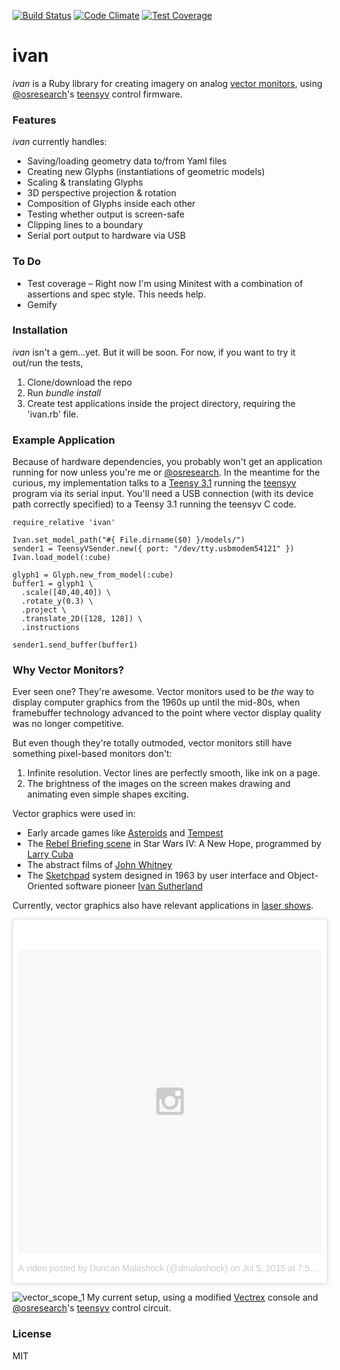 [![Build Status](https://travis-ci.org/duncanmalashock/ivan.svg?branch=master)](https://travis-ci.org/duncanmalashock/ivan)
[![Code Climate](https://codeclimate.com/repos/5590faabe30ba052da00607c/badges/7726cf22d3b586bd14fa/gpa.svg)](https://codeclimate.com/repos/5590faabe30ba052da00607c/feed)
[![Test Coverage](https://codeclimate.com/repos/5590faabe30ba052da00607c/badges/7726cf22d3b586bd14fa/coverage.svg)](https://codeclimate.com/repos/5590faabe30ba052da00607c/coverage)

# ivan

_ivan_ is a Ruby library for creating imagery on analog [vector monitors](https://en.wikipedia.org/wiki/Vector_monitor), using [@osresearch](https://github.com/osresearch)'s [teensyv](https://github.com/osresearch/teensyv) control firmware.

### Features ###
_ivan_ currently handles:

* Saving/loading geometry data to/from Yaml files
* Creating new Glyphs (instantiations of geometric models)
* Scaling & translating Glyphs
* 3D perspective projection & rotation
* Composition of Glyphs inside each other
* Testing whether output is screen-safe
* Clipping lines to a boundary
* Serial port output to hardware via USB

### To Do
* Test coverage – Right now I'm using Minitest with a combination of assertions and spec style. This needs help.
* Gemify

### Installation
_ivan_ isn't a gem...yet. But it will be soon. For now, if you want to try it out/run the tests,

1. Clone/download the repo
2. Run *bundle install*
3. Create test applications inside the project directory, requiring the 'ivan.rb' file.

### Example Application
Because of hardware dependencies, you probably won't get an application running for now unless you're me or [@osresearch](https://github.com/osresearch). In the meantime for the curious, my implementation talks to a [Teensy 3.1](https://www.pjrc.com/teensy/teensy31.html) running the [teensyv](https://github.com/osresearch/teensyv) program via its serial input. You'll need a USB connection (with its device path correctly specified) to a Teensy 3.1 running the teensyv C code.
```
require_relative 'ivan'

Ivan.set_model_path("#{ File.dirname($0) }/models/")
sender1 = TeensyVSender.new({ port: "/dev/tty.usbmodem54121" })
Ivan.load_model(:cube)

glyph1 = Glyph.new_from_model(:cube)
buffer1 = glyph1 \
  .scale([40,40,40]) \
  .rotate_y(0.3) \
  .project \
  .translate_2D([128, 128]) \
  .instructions
   
sender1.send_buffer(buffer1)
```

### Why Vector Monitors? ###
Ever seen one? They're awesome. Vector monitors used to be _the_ way to display computer graphics from the 1960s up until the mid-80s, when framebuffer technology advanced to the point where vector display quality was no longer competitive.

But even though they're totally outmoded, vector monitors still have something pixel-based monitors don't: 

1. Infinite resolution. Vector lines are perfectly smooth, like ink on a page.
2. The brightness of the images on the screen makes drawing and animating even simple shapes exciting.

Vector graphics were used in:

* Early arcade games like [Asteroids](https://en.wikipedia.org/wiki/Asteroids_(video_game)) and [Tempest](https://en.wikipedia.org/wiki/Tempest_(video_game))
* The [Rebel Briefing scene](https://www.youtube.com/watch?v=yMeSw00n3Ac) in Star Wars IV: A New Hope, programmed by [Larry Cuba](http://www.well.com/~cuba/Filmography.html)
* The abstract films of [John Whitney](https://www.google.com/search?q=john+whitney&espv=2&biw=1189&bih=810&source=lnms&tbm=isch&sa=X&ei=M6mRVabKA5agyATQ7a-oAg&ved=0CAcQ_AUoAg&dpr=1)
* The [Sketchpad](https://www.youtube.com/watch?v=T7dC98PNxyE) system designed in 1963 by user interface and Object-Oriented software pioneer [Ivan Sutherland](https://en.wikipedia.org/wiki/Ivan_Sutherland)

Currently, vector graphics also have relevant applications in [laser shows](https://en.wikipedia.org/wiki/Laser_lighting_display).

<blockquote class="instagram-media" data-instgrm-version="4" style=" background:#FFF; border:0; border-radius:3px; box-shadow:0 0 1px 0 rgba(0,0,0,0.5),0 1px 10px 0 rgba(0,0,0,0.15); margin: 1px; max-width:658px; padding:0; width:99.375%; width:-webkit-calc(100% - 2px); width:calc(100% - 2px);"><div style="padding:8px;"> <div style=" background:#F8F8F8; line-height:0; margin-top:40px; padding:50% 0; text-align:center; width:100%;"> <div style=" background:url(data:image/png;base64,iVBORw0KGgoAAAANSUhEUgAAACwAAAAsCAMAAAApWqozAAAAGFBMVEUiIiI9PT0eHh4gIB4hIBkcHBwcHBwcHBydr+JQAAAACHRSTlMABA4YHyQsM5jtaMwAAADfSURBVDjL7ZVBEgMhCAQBAf//42xcNbpAqakcM0ftUmFAAIBE81IqBJdS3lS6zs3bIpB9WED3YYXFPmHRfT8sgyrCP1x8uEUxLMzNWElFOYCV6mHWWwMzdPEKHlhLw7NWJqkHc4uIZphavDzA2JPzUDsBZziNae2S6owH8xPmX8G7zzgKEOPUoYHvGz1TBCxMkd3kwNVbU0gKHkx+iZILf77IofhrY1nYFnB/lQPb79drWOyJVa/DAvg9B/rLB4cC+Nqgdz/TvBbBnr6GBReqn/nRmDgaQEej7WhonozjF+Y2I/fZou/qAAAAAElFTkSuQmCC); display:block; height:44px; margin:0 auto -44px; position:relative; top:-22px; width:44px;"></div></div><p style=" color:#c9c8cd; font-family:Arial,sans-serif; font-size:14px; line-height:17px; margin-bottom:0; margin-top:8px; overflow:hidden; padding:8px 0 7px; text-align:center; text-overflow:ellipsis; white-space:nowrap;"><a href="https://instagram.com/p/4x1rVoRiQZ/" style=" color:#c9c8cd; font-family:Arial,sans-serif; font-size:14px; font-style:normal; font-weight:normal; line-height:17px; text-decoration:none;" target="_top">A video posted by Duncan Malashock (@dmalashock)</a> on <time style=" font-family:Arial,sans-serif; font-size:14px; line-height:17px;" datetime="2015-07-06T02:56:55+00:00">Jul 5, 2015 at 7:56pm PDT</time></p></div></blockquote>
<script async defer src="//platform.instagram.com/en_US/embeds.js"></script>

![vector_scope_1](https://cloud.githubusercontent.com/assets/3036676/8416647/1fec54ac-1e75-11e5-8aec-42038337900f.jpg)
My current setup, using a modified [Vectrex](https://en.wikipedia.org/wiki/Vectrex) console and [@osresearch](https://github.com/osresearch)'s [teensyv](https://github.com/osresearch/teensyv) control circuit.

### License
MIT